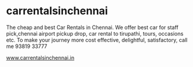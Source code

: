 carrentalsinchennai
===================

The cheap and best Car Rentals in Chennai. We offer best car for staff pick,chennai airport pickup drop, car rental to tirupathi, tours, occasions etc. To make your journey more cost effective, delightful, satisfactory, call me 93819 33777


www.carrentalsinchennai.in
